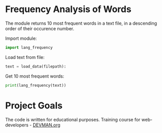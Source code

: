 # Frequency Analysis of Words

The module returns 10 most frequent words in a text file, in a descending order of their occurence number.

Import module:
```python
import lang_frequency
```
Load text from file:
```python
text = load_data(filepath):
```
Get 10 most frequent words:
```python
print(lang_frequency(text))
```


# Project Goals

The code is written for educational purposes. Training course for web-developers - [DEVMAN.org](https://devman.org)
